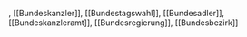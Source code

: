, [[Bundeskanzler]], [[Bundestagswahl]], [[Bundesadler]], [[Bundeskanzleramt]], [[Bundesregierung]], [[Bundesbezirk]]